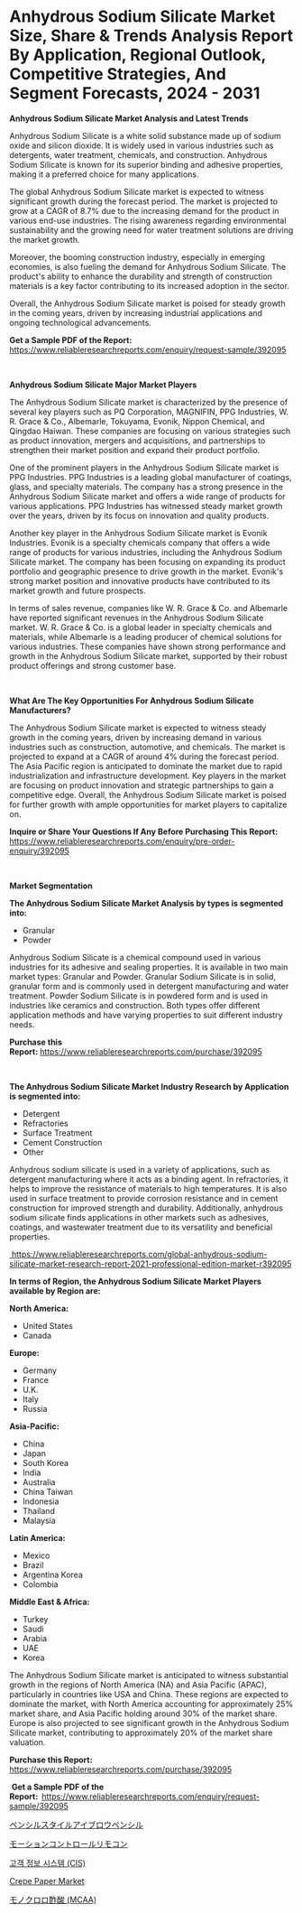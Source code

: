 <p><h1>Anhydrous Sodium Silicate Market Size, Share & Trends Analysis Report By Application, Regional Outlook, Competitive Strategies, And Segment Forecasts, 2024 - 2031</h1></p><p><strong>Anhydrous Sodium Silicate Market Analysis and Latest Trends</strong></p>
<p><p>Anhydrous Sodium Silicate is a white solid substance made up of sodium oxide and silicon dioxide. It is widely used in various industries such as detergents, water treatment, chemicals, and construction. Anhydrous Sodium Silicate is known for its superior binding and adhesive properties, making it a preferred choice for many applications.</p><p>The global Anhydrous Sodium Silicate market is expected to witness significant growth during the forecast period. The market is projected to grow at a CAGR of 8.7% due to the increasing demand for the product in various end-use industries. The rising awareness regarding environmental sustainability and the growing need for water treatment solutions are driving the market growth.</p><p>Moreover, the booming construction industry, especially in emerging economies, is also fueling the demand for Anhydrous Sodium Silicate. The product's ability to enhance the durability and strength of construction materials is a key factor contributing to its increased adoption in the sector.</p><p>Overall, the Anhydrous Sodium Silicate market is poised for steady growth in the coming years, driven by increasing industrial applications and ongoing technological advancements.</p></p>
<p><strong>Get a Sample PDF of the Report:&nbsp;</strong> <a href="https://www.reliableresearchreports.com/enquiry/request-sample/392095">https://www.reliableresearchreports.com/enquiry/request-sample/392095</a></p>
<p>&nbsp;</p>
<p><strong>Anhydrous Sodium Silicate Major Market Players</strong></p>
<p><p>The Anhydrous Sodium Silicate market is characterized by the presence of several key players such as PQ Corporation, MAGNIFIN, PPG Industries, W. R. Grace & Co., Albemarle, Tokuyama, Evonik, Nippon Chemical, and Qingdao Haiwan. These companies are focusing on various strategies such as product innovation, mergers and acquisitions, and partnerships to strengthen their market position and expand their product portfolio.</p><p>One of the prominent players in the Anhydrous Sodium Silicate market is PPG Industries. PPG Industries is a leading global manufacturer of coatings, glass, and specialty materials. The company has a strong presence in the Anhydrous Sodium Silicate market and offers a wide range of products for various applications. PPG Industries has witnessed steady market growth over the years, driven by its focus on innovation and quality products.</p><p>Another key player in the Anhydrous Sodium Silicate market is Evonik Industries. Evonik is a specialty chemicals company that offers a wide range of products for various industries, including the Anhydrous Sodium Silicate market. The company has been focusing on expanding its product portfolio and geographic presence to drive growth in the market. Evonik's strong market position and innovative products have contributed to its market growth and future prospects.</p><p>In terms of sales revenue, companies like W. R. Grace & Co. and Albemarle have reported significant revenues in the Anhydrous Sodium Silicate market. W. R. Grace & Co. is a global leader in specialty chemicals and materials, while Albemarle is a leading producer of chemical solutions for various industries. These companies have shown strong performance and growth in the Anhydrous Sodium Silicate market, supported by their robust product offerings and strong customer base.</p></p>
<p>&nbsp;</p>
<p><strong>What Are The Key Opportunities For Anhydrous Sodium Silicate Manufacturers?</strong></p>
<p><p>The Anhydrous Sodium Silicate market is expected to witness steady growth in the coming years, driven by increasing demand in various industries such as construction, automotive, and chemicals. The market is projected to expand at a CAGR of around 4% during the forecast period. The Asia Pacific region is anticipated to dominate the market due to rapid industrialization and infrastructure development. Key players in the market are focusing on product innovation and strategic partnerships to gain a competitive edge. Overall, the Anhydrous Sodium Silicate market is poised for further growth with ample opportunities for market players to capitalize on.</p></p>
<p><strong>Inquire or Share Your Questions If Any Before Purchasing This Report:</strong> <a href="https://www.reliableresearchreports.com/enquiry/pre-order-enquiry/392095">https://www.reliableresearchreports.com/enquiry/pre-order-enquiry/392095</a></p>
<p>&nbsp;</p>
<p><strong>Market Segmentation</strong></p>
<p><strong>The Anhydrous Sodium Silicate Market Analysis by types is segmented into:</strong></p>
<p><ul><li>Granular</li><li>Powder</li></ul></p>
<p><p>Anhydrous Sodium Silicate is a chemical compound used in various industries for its adhesive and sealing properties. It is available in two main market types: Granular and Powder. Granular Sodium Silicate is in solid, granular form and is commonly used in detergent manufacturing and water treatment. Powder Sodium Silicate is in powdered form and is used in industries like ceramics and construction. Both types offer different application methods and have varying properties to suit different industry needs.</p></p>
<p><strong>Purchase this Report:&nbsp;</strong><a href="https://www.reliableresearchreports.com/purchase/392095">https://www.reliableresearchreports.com/purchase/392095</a></p>
<p>&nbsp;</p>
<p><strong>The Anhydrous Sodium Silicate Market Industry Research by Application is segmented into:</strong></p>
<p><ul><li>Detergent</li><li>Refractories</li><li>Surface Treatment</li><li>Cement Construction</li><li>Other</li></ul></p>
<p><p>Anhydrous sodium silicate is used in a variety of applications, such as detergent manufacturing where it acts as a binding agent. In refractories, it helps to improve the resistance of materials to high temperatures. It is also used in surface treatment to provide corrosion resistance and in cement construction for improved strength and durability. Additionally, anhydrous sodium silicate finds applications in other markets such as adhesives, coatings, and wastewater treatment due to its versatility and beneficial properties.</p></p>
<p><a href="https://www.reliableresearchreports.com/global-anhydrous-sodium-silicate-market-research-report-2021-professional-edition-market-r392095">&nbsp;https://www.reliableresearchreports.com/global-anhydrous-sodium-silicate-market-research-report-2021-professional-edition-market-r392095</a></p>
<p><strong>In terms of Region, the Anhydrous Sodium Silicate Market Players available by Region are:</strong></p>
<p>
    <p> <strong> North America: </strong>
        <ul>
            <li>United States</li>
            <li>Canada</li>
        </ul>
        </p> 
    <p> <strong> Europe: </strong>
        <ul>
            <li>Germany</li>
            <li>France</li>
            <li>U.K.</li>
            <li>Italy</li>
            <li>Russia</li>
        </ul>
        </p> 
    <p> <strong> Asia-Pacific: </strong>
        <ul>
            <li>China</li>
            <li>Japan</li>
            <li>South Korea</li>
            <li>India</li>
            <li>Australia</li>
            <li>China Taiwan</li>
            <li>Indonesia</li>
            <li>Thailand</li>
            <li>Malaysia</li>
        </ul>
        </p> 
    <p> <strong> Latin America: </strong>
        <ul>
            <li>Mexico</li>
            <li>Brazil</li>
            <li>Argentina Korea</li>
            <li>Colombia</li>
        </ul>
        </p> 
    <p> <strong> Middle East & Africa: </strong>
        <ul>
            <li>Turkey</li>
            <li>Saudi</li>
            <li>Arabia</li>
            <li>UAE</li>
            <li>Korea</li>
        </ul>
    </p>
    </p>
<p><p>The Anhydrous Sodium Silicate market is anticipated to witness substantial growth in the regions of North America (NA) and Asia Pacific (APAC), particularly in countries like USA and China. These regions are expected to dominate the market, with North America accounting for approximately 25% market share, and Asia Pacific holding around 30% of the market share. Europe is also projected to see significant growth in the Anhydrous Sodium Silicate market, contributing to approximately 20% of the market share valuation.</p></p>
<p><strong>Purchase this Report: </strong><a href="https://www.reliableresearchreports.com/purchase/392095">https://www.reliableresearchreports.com/purchase/392095</a></p>
<p>&nbsp;<strong>Get a Sample PDF of the Report:&nbsp;&nbsp;</strong><a href="https://www.reliableresearchreports.com/enquiry/request-sample/392095">https://www.reliableresearchreports.com/enquiry/request-sample/392095</a></p>
<p><strong></strong></p>
<p><p><a href="https://medium.com/@kelscdowell78456/%E3%82%B0%E3%83%AD%E3%83%BC%E3%83%90%E3%83%AB%E3%81%AA%E9%89%9B%E7%AD%86%E3%82%B9%E3%82%BF%E3%82%A4%E3%83%AB%E3%81%AE%E7%9C%89%E3%83%9A%E3%83%B3%E3%82%B7%E3%83%AB%E5%B8%82%E5%A0%B4%E3%81%AE%E5%8C%85%E6%8B%AC%E7%9A%84%E3%81%AA%E5%88%86%E6%9E%90-%E6%88%90%E9%95%B7%E3%83%88%E3%83%AC%E3%83%B3%E3%83%89%E3%81%A8%E5%B8%82%E5%A0%B4%E4%BA%88%E6%B8%AC-2024%E5%B9%B4-minus-2031%E5%B9%B4-fa094df819d7">ペンシルスタイルアイブロウペンシル</a></p><p><a href="https://github.com/JoanaNitzsche/Market-Research-Report-List-1/blob/main/7462494117827.md">モーションコントロールリモコン</a></p><p><a href="https://medium.com/@arifulislambijoy21_52571/%EA%B3%A0%EA%B0%9D-%EC%A0%95%EB%B3%B4-%EC%8B%9C%EC%8A%A4%ED%85%9C-cis-%EC%8B%9C%EC%9E%A5-%EC%98%88%EC%B8%A1-%EC%8B%9C%EC%9E%A5-%EB%8F%99%ED%96%A5-%EB%B0%8F-%EC%98%81%ED%96%A5-%EB%B6%84%EC%84%9D-2024-2031-f520e4c35157">고객 정보 시스템 (CIS)</a></p><p><a href="https://github.com/vimar16th/Market-Research-Report-List-5/blob/main/crepe-paper-market.md">Crepe Paper Market</a></p><p><a href="https://github.com/LenoraKris2023/Market-Research-Report-List-1/blob/main/2464661117826.md">モノクロロ酢酸 (MCAA)</a></p></p>